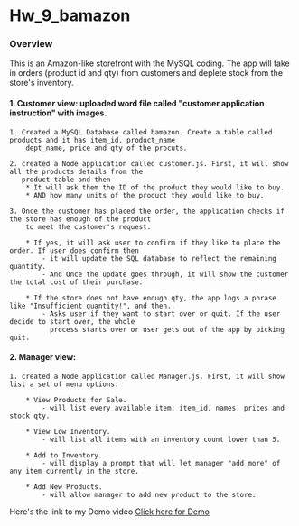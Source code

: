 # Hw_9_bamazon

### Overview
This is an Amazon-like storefront with the MySQL coding. The app will take in orders (product id and qty) from customers and deplete stock from the store's inventory. 

#### 1. Customer view:  uploaded word file called "customer application instruction" with images.
    
    1. Created a MySQL Database called bamazon. Create a table called products and it has item_id, product_name
        dept_name, price and qty of the procuts.

    2. created a Node application called customer.js. First, it will show all the products details from the 
       product table and then 
        * It will ask them the ID of the product they would like to buy.
        * AND how many units of the product they would like to buy.

    3. Once the customer has placed the order, the application checks if the store has enough of the product
        to meet the customer's request.
    
        * If yes, it will ask user to confirm if they like to place the order. If user does confirm then
            - it will update the SQL database to reflect the remaining quantity.
            - And Once the update goes through, it will show the customer the total cost of their purchase.

        * If the store does not have enough qty, the app logs a phrase like "Insufficient quantity!", and then..
            - Asks user if they want to start over or quit. If the user decide to start over, the whole 
              process starts over or user gets out of the app by picking quit.


#### 2. Manager view:
    
    1. created a Node application called Manager.js. First, it will show list a set of menu options: 
       
        * View Products for Sale.
            - will list every available item: item_id, names, prices and stock qty.

        * View Low Inventory.
            - will list all items with an inventory count lower than 5.

        * Add to Inventory.
            - will display a prompt that will let manager "add more" of any item currently in the store.

        * Add New Products.
            - will allow manager to add new product to the store.



Here's the link to my Demo video
<a href ="https://drive.google.com/open?id=1ctABKGHqnN0iczwkXy9nlIT3IQexIA8L">Click here for Demo</a>